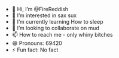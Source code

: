 - 👋 Hi, I’m @FireReddish
- 👀 I’m interested in sax sux
- 🌱 I’m currently learning How to sleep 
- 💞️ I’m looking to collaborate on mud
- 📫 How to reach me - only whiny bitches
- 😄 Pronouns: 69420
- ⚡ Fun fact: No fact

<!---
FireReddish/FireReddish is a ✨ special ✨ repository because its `README.md` (this file) appears on your GitHub profile.
You can click the Preview link to take a look at your changes.
--->
